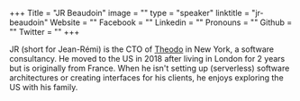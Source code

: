 +++
Title = "JR Beaudoin"
image = ""
type = "speaker"
linktitle = "jr-beaudoin"
Website = ""
Facebook = ""
Linkedin = ""
Pronouns = ""
Github = ""
Twitter = ""
+++

JR (short  for Jean-Rémi) is the CTO of [Theodo](https://www.theodo.com/) in New York, a software consultancy. He moved to the US in 2018 after living in London for 2 years but is originally from France.
When he isn't setting up (serverless) software architectures or creating interfaces for his clients, he enjoys exploring the US with his family.
